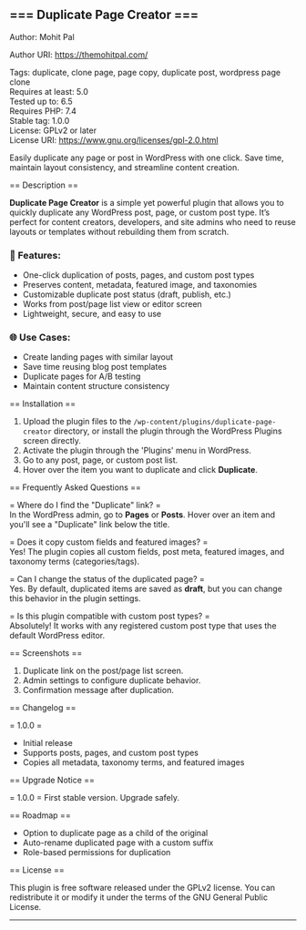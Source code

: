 ## === Duplicate Page Creator === 
Author: Mohit Pal

Author URI: https://themohitpal.com/

Tags: duplicate, clone page, page copy, duplicate post, wordpress page clone  
Requires at least: 5.0  
Tested up to: 6.5  
Requires PHP: 7.4  
Stable tag: 1.0.0  
License: GPLv2 or later  
License URI: https://www.gnu.org/licenses/gpl-2.0.html  

Easily duplicate any page or post in WordPress with one click. Save time, maintain layout consistency, and streamline content creation.

== Description ==

**Duplicate Page Creator** is a simple yet powerful plugin that allows you to quickly duplicate any WordPress post, page, or custom post type. It’s perfect for content creators, developers, and site admins who need to reuse layouts or templates without rebuilding them from scratch.

### 🔧 Features:
- One-click duplication of posts, pages, and custom post types
- Preserves content, metadata, featured image, and taxonomies
- Customizable duplicate post status (draft, publish, etc.)
- Works from post/page list view or editor screen
- Lightweight, secure, and easy to use

### 🌐 Use Cases:
- Create landing pages with similar layout
- Save time reusing blog post templates
- Duplicate pages for A/B testing
- Maintain content structure consistency

== Installation ==

1. Upload the plugin files to the `/wp-content/plugins/duplicate-page-creator` directory, or install the plugin through the WordPress Plugins screen directly.
2. Activate the plugin through the 'Plugins' menu in WordPress.
3. Go to any post, page, or custom post list.
4. Hover over the item you want to duplicate and click **Duplicate**.

== Frequently Asked Questions ==

= Where do I find the "Duplicate" link? =  
In the WordPress admin, go to **Pages** or **Posts**. Hover over an item and you'll see a "Duplicate" link below the title.

= Does it copy custom fields and featured images? =  
Yes! The plugin copies all custom fields, post meta, featured images, and taxonomy terms (categories/tags).

= Can I change the status of the duplicated page? =  
Yes. By default, duplicated items are saved as **draft**, but you can change this behavior in the plugin settings.

= Is this plugin compatible with custom post types? =  
Absolutely! It works with any registered custom post type that uses the default WordPress editor.

== Screenshots ==

1. Duplicate link on the post/page list screen.
2. Admin settings to configure duplicate behavior.
3. Confirmation message after duplication.

== Changelog ==

= 1.0.0 =
* Initial release
* Supports posts, pages, and custom post types
* Copies all metadata, taxonomy terms, and featured images

== Upgrade Notice ==

= 1.0.0 =
First stable version. Upgrade safely.

== Roadmap ==

- Option to duplicate page as a child of the original
- Auto-rename duplicated page with a custom suffix
- Role-based permissions for duplication

== License ==

This plugin is free software released under the GPLv2 license. You can redistribute it or modify it under the terms of the GNU General Public License.

---


